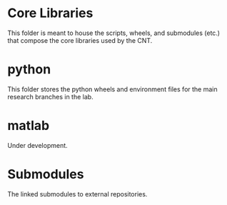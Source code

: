 Core Libraries
===============

This folder is meant to house the scripts, wheels, and submodules (etc.) that compose the core libraries used by the CNT.

# python

This folder stores the python wheels and environment files for the main research branches in the lab.

# matlab

Under development.

# Submodules

The linked submodules to external repositories. 
